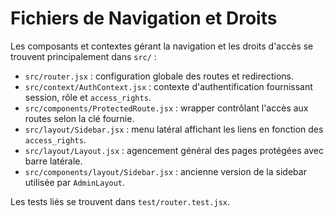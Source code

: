 # Fichiers de Navigation et Droits

Les composants et contextes gérant la navigation et les droits d'accès se trouvent principalement dans `src/` :

- `src/router.jsx` : configuration globale des routes et redirections.
- `src/context/AuthContext.jsx` : contexte d'authentification fournissant session, rôle et `access_rights`.
- `src/components/ProtectedRoute.jsx` : wrapper contrôlant l'accès aux routes selon la clé fournie.
- `src/layout/Sidebar.jsx` : menu latéral affichant les liens en fonction des `access_rights`.
- `src/layout/Layout.jsx` : agencement général des pages protégées avec barre latérale.
- `src/components/layout/Sidebar.jsx` : ancienne version de la sidebar utilisée par `AdminLayout`.

Les tests liés se trouvent dans `test/router.test.jsx`.
